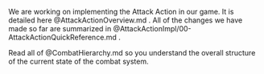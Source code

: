 We are working on implementing the Attack Action in our game. It is detailed here @AttackActionOverview.md . All of the changes we have made so far are summarized in @AttackActionImpl/00-AttackActionQuickReference.md  .

Read all of @CombatHierarchy.md so you understand the overall structure of the current state of the combat system.

